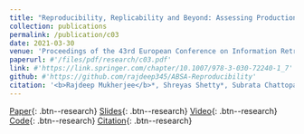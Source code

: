 ```yaml
---
title: "Reproducibility, Replicability and Beyond: Assessing Production Readiness of Aspect Based Sentiment Analysis"
collection: publications
permalink: /publication/c03
date: 2021-03-30
venue: 'Proceedings of the 43rd European Conference on Information Retrieval, ECIR 2021'
paperurl: #'/files/pdf/research/c03.pdf'
link: #'https://link.springer.com/chapter/10.1007/978-3-030-72240-1_7'
github: #'https://github.com/rajdeep345/ABSA-Reproducibility'
citation: '<b>Rajdeep Mukherjee</b>*, Shreyas Shetty*, Subrata Chattopadhyay, Subhadeep Maji, Samik Datta, Pawan Goyal'
---
```

[Paper](/files/pdf/research/c03.pdf){: .btn--research} [Slides](https://docs.google.com/presentation/d/e/2PACX-1vSA0cnc7YFzkoyj2sQRn7eg6EJjO9IY33Rh1csHfJr1XuEKxRqx3IBHigfTb5bLa8uFeXlxQdK7R6hM/pub?start=false&loop=false&delayms=3000){: .btn--research} [Video](https://drive.google.com/file/d/1_Nb4dZpG3c8CjNq1l6DtHk75n-5xQOi-/view?usp=sharing){: .btn--research} [Code](https://github.com/rajdeep345/ABSA-Reproducibility/){: .btn--research} [Citation](https://link.springer.com/chapter/10.1007/978-3-030-72240-1_7){: .btn--research}